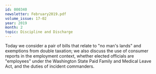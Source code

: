 ```yaml
---
id: 000340
newsletter: February2019.pdf
volume_issue: 17-02
year: 2019
month: 2
topic: Discipline and Discharge
---
```


Today we consider a pair of bills that relate to "no man's lands" and exemptions from double taxation; we also discuss the use of consumer reports in the employment context, whether elected officials are "employees" under the Washington State Paid Family and Medical Leave Act, and the duties of incident commanders.